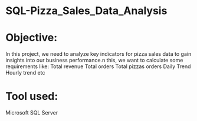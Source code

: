 # SQL-Pizza_Sales_Data_Analysis

# Objective: 
In this project, we need to analyze key indicators for pizza sales data to gain insights into our business performance.n this, we want to calculate some requirements like:
Total revenue
Total orders
Total pizzas orders
Daily Trend
Hourly trend etc
# Tool used:
Microsoft SQL Server


      
    
